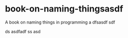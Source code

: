   # book-on-naming-thingsasdf 
A book on naming things in programming
a
dfsasdf  sdf

 ds 
asdfadf
ss
asd
  